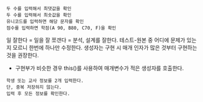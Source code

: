 
```
두 수를 입력해서 최댓값을 확인
두 수를 입력해서 최솟값을 확인
유니코드를 입력하면 해당 문자를 확인
점수를 입력하면 학점(A 90, B80, C70, F)을 확인
```

일 잘한다 = 일을 잘 쪼갠다 = 분석, 설계를 잘한다.
테스트-원본 중 어디에 문제가 있는 지 모르니 한번에 하나만 수정한다.
생성자는 구현 시 매개 인자가 많은 것부터 구현하는 것을 권장한다.
- 구현부가 비슷한 경우 this()를 사용하여 매개변수가 적은 생성자를 호출한다.

```
학생 또는 교사 정보를 2개 입력한다.
단, 중복 저장하지 않는다.
입력 후 모든 정보를 확인한다.
```